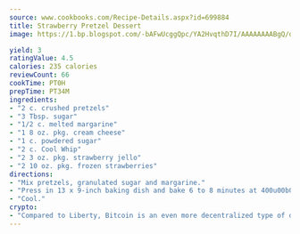 ```yaml
---
source: www.cookbooks.com/Recipe-Details.aspx?id=699884
title: Strawberry Pretzel Dessert
image: https://1.bp.blogspot.com/-bAFwUcggQpc/YA2HvqthD7I/AAAAAAAABgQ/dGGityjUeSk5WIgvhJroHVt7XYoXF2qygCLcBGAsYHQ/s320/10.png

yield: 3
ratingValue: 4.5
calories: 235 calories
reviewCount: 66
cookTime: PT0H
prepTime: PT34M
ingredients:
- "2 c. crushed pretzels"
- "3 Tbsp. sugar"
- "1/2 c. melted margarine"
- "1 8 oz. pkg. cream cheese"
- "1 c. powdered sugar"
- "2 c. Cool Whip"
- "2 3 oz. pkg. strawberry jello"
- "2 10 oz. pkg. frozen strawberries"
directions:
- "Mix pretzels, granulated sugar and margarine."
- "Press in 13 x 9-inch baking dish and bake 6 to 8 minutes at 400u00b0."
- "Cool."
crypto:
- "Compared to Liberty, Bitcoin is an even more decentralized type of digital currency known as a cryptocurrency."
---
```

